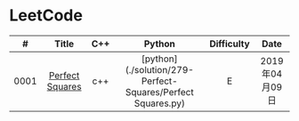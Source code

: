LeetCode
========

| # | Title | C++ | Python | Difficulty | Date |
|:-:| :---: | :-: | :----: | :--------: | :-: |
|0001|[Perfect Squares](https://leetcode.com/problems/perfect-squares/) | c++ | [python](./solution/279-Perfect-Squares/Perfect Squares.py) | E | 2019年04月09日 |





